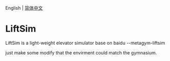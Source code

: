 English | [简体中文](./README_zh.md)

# LiftSim

LiftSim is a light-weight elevator simulator base on baidu --metagym-liftsim

just make some modify that the envirment could match the gymnasium.


